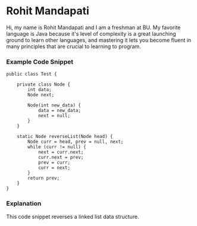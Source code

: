 # Rohit Mandapati

Hi, my name is Rohit Mandapati and I am a freshman at BU. My favorite language is Java because it's level of complexity is a great launching ground to learn other languages, and mastering it lets you become fluent in many principles that are crucial to learning to program.

### Example Code Snippet
```
public class Test {

    private class Node {
        int data;
        Node next;

        Node(int new_data) {
            data = new_data;
            next = null;
        }
    }

    static Node reverseList(Node head) {
        Node curr = head, prev = null, next;
        while (curr != null) {
            next = curr.next;
            curr.next = prev;
            prev = curr;
            curr = next;
        }
        return prev;
    }
}
```

### Explanation

This code snippet reverses a linked list data structure.